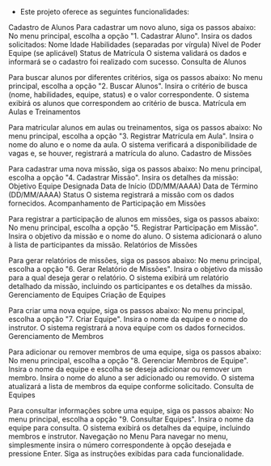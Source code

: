 * Este projeto oferece as seguintes funcionalidades:

Cadastro de Alunos Para cadastrar um novo aluno, siga os passos abaixo:
No menu principal, escolha a opção "1. Cadastrar Aluno". Insira os dados solicitados: Nome Idade Habilidades (separadas por vírgula) Nível de Poder Equipe (se aplicável) Status de Matrícula O sistema validará os dados e informará se o cadastro foi realizado com sucesso. Consulta de Alunos

Para buscar alunos por diferentes critérios, siga os passos abaixo:
No menu principal, escolha a opção "2. Buscar Alunos". Insira o critério de busca (nome, habilidades, equipe, status) e o valor correspondente. O sistema exibirá os alunos que correspondem ao critério de busca. Matrícula em Aulas e Treinamentos

Para matricular alunos em aulas ou treinamentos, siga os passos abaixo:
No menu principal, escolha a opção "3. Registrar Matrícula em Aula". Insira o nome do aluno e o nome da aula. O sistema verificará a disponibilidade de vagas e, se houver, registrará a matrícula do aluno. Cadastro de Missões

Para cadastrar uma nova missão, siga os passos abaixo:
No menu principal, escolha a opção "4. Cadastrar Missão". Insira os detalhes da missão: Objetivo Equipe Designada Data de Início (DD/MM/AAAA) Data de Término (DD/MM/AAAA) Status O sistema registrará a missão com os dados fornecidos. Acompanhamento de Participação em Missões

Para registrar a participação de alunos em missões, siga os passos abaixo:
No menu principal, escolha a opção "5. Registrar Participação em Missão". Insira o objetivo da missão e o nome do aluno. O sistema adicionará o aluno à lista de participantes da missão. Relatórios de Missões

Para gerar relatórios de missões, siga os passos abaixo:
No menu principal, escolha a opção "6. Gerar Relatório de Missões". Insira o objetivo da missão para a qual deseja gerar o relatório. O sistema exibirá um relatório detalhado da missão, incluindo os participantes e os detalhes da missão. Gerenciamento de Equipes Criação de Equipes

Para criar uma nova equipe, siga os passos abaixo:
No menu principal, escolha a opção "7. Criar Equipe". Insira o nome da equipe e o nome do instrutor. O sistema registrará a nova equipe com os dados fornecidos. Gerenciamento de Membros

Para adicionar ou remover membros de uma equipe, siga os passos abaixo:
No menu principal, escolha a opção "8. Gerenciar Membros de Equipe". Insira o nome da equipe e escolha se deseja adicionar ou remover um membro. Insira o nome do aluno a ser adicionado ou removido. O sistema atualizará a lista de membros da equipe conforme solicitado. Consulta de Equipes

Para consultar informações sobre uma equipe, siga os passos abaixo:
No menu principal, escolha a opção "9. Consultar Equipes". Insira o nome da equipe para consulta. O sistema exibirá os detalhes da equipe, incluindo membros e instrutor. Navegação no Menu Para navegar no menu, simplesmente insira o número correspondente à opção desejada e pressione Enter. Siga as instruções exibidas para cada funcionalidade.
